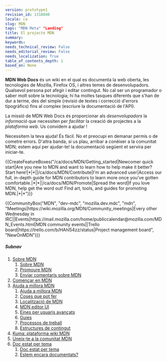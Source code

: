 ```yaml
---
version: prototype1
revision_id: 1318840
locale: ca
slug: MDN
tags: "MDN Meta" "Landing"
title: El projecte MDN
summary: 
keywords: 
needs_technical_review: False
needs_editorial_review: False
needs_localization: True
table_of_contents_depth: 1
based_on: None
---
```

<p><strong>MDN Web Docs</strong> és un wiki en el qual es documenta la web oberta, les tecnologies de Mozilla, Firefox OS, i altres temes de desenvolupadors. Qualsevol persona pot afegir i editar contingut. No cal ser un programador o saber molt sobre la tecnologia; hi ha moltes tasques diferents que s'han de dur a terme, des del simple (revisió de textes i correcció d'errors tipogràfics) fins al complex (escriure la documentació de l'API).</p>

<div class="summary">
<p>La missió de MDN Web Docs és proporcionar als <em>desenvolupadors</em> la <em>informació</em> que necessiten per <em>facilitar</em> la creació de projectes a la <em>plataforma web</em>. Us convidem a ajudar !</p>
</div>

<p>Necessitem la teva ajuda! És fàcil. No et preocupi en demanar permís o de cometre errors. D'altra banda, si us plau, arribar a conèixer a la comunitat MDN; estem aquí per ajudar-te! la documentació següent et servira per iniciar-te.</p>

<p>{{CreateFeatureBoxes("/ca/docs/MDN/Getting_started|Newcomer quick start|Are you new to MDN and want to learn how to help make it better? Start here!|*|*||/ca/docs/MDN/Contribute|I'm an advanced user|Access our full, in-depth guide for MDN contributors to learn more once you've gotten comfortable.|*|*||/ca/docs/MDN/Promote|Spread the word|If you love MDN, help get the word out! Find art, tools, and guides for promoting MDN.|*|*")}}</p>

<p>{{CommunityBox("MDN", "dev-mdc", "mozilla.dev.mdc", "mdn", "Meetings|https://wiki.mozilla.org/MDN/Community_meetings|Every other Wednesday in IRC||Events|https://mail.mozilla.com/home/publiccalendar@mozilla.com/MDN_Events.html|MDN community events||Trello board|https://trello.com/b/HAhl54zz/status|Project management board", "NewOnMDN")}}</p>

<h5 id="Subnav">Subnav</h5>

<ol>
 <li><a href="/ca/docs/MDN/About">Sobre MDN</a>

  <ol>
   <li><a href="/ca/docs/MDN/About">Sobre MDN</a></li>
   <li><a href="/ca/docs/MDN/About/Promote">Promoure MDN</a></li>
   <li><a href="/ca/docs/MDN/Feedback">Enviar comentaris sobre MDN</a></li>
  </ol>
 </li>
 <li><a href="/ca/docs/MDN/Getting_started">Començar en MDN</a></li>
 <li><a href="/ca/docs/MDN/Contribute">Ajuda a millora MDN</a>
  <ol>
   <li><a href="/ca/docs/MDN/Contribute">Ajuda a millora MDN</a></li>
   <li><a href="/ca/docs/MDN/Contribute/Howto">Coses que pot fer</a></li>
   <li><a href="/ca/docs/MDN/Contribute/Localize">Localització de MDN</a></li>
   <li><a href="/ca/docs/MDN/Contribute/Editor">MDN editor UI</a></li>
   <li><a href="/ca/docs/MDN/Contribute/Tools">Eines per usuaris avançats</a></li>
   <li><a href="/ca/docs/MDN/Contribute/Guidelines">Guies</a></li>
   <li><a href="/ca/docs/MDN/Contribute/Processes">Processos de treball</a></li>
   <li><a href="/ca/docs/MDN/Contribute/Structures">Estructures de contingut</a></li>
  </ol>
 </li>
 <li><a href="/ca/docs/MDN/Kuma">Kuma: plataforma wiki MDN</a></li>
 <li><a href="/ca/docs/MDN/Community">Uneix-te a la comunitat MDN</a></li>
 <li><a href="/ca/docs/MDN/Doc_status">Doc estat per tema</a>
  <ol>
   <li><a href="/ca/docs/MDN/Doc_status">Doc estat per tema</a></li>
   <li><a href="/ca/docs/MDN/Doc_status/Overview">Estem encara documentats?</a></li>
  </ol>
 </li>
</ol>

